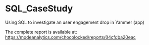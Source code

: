 # SQL_CaseStudy
Using SQL to investigate an user engagement drop in Yammer (app)

The complete report is available at:
https://modeanalytics.com/chocolocked/reports/04cfdba20eac
